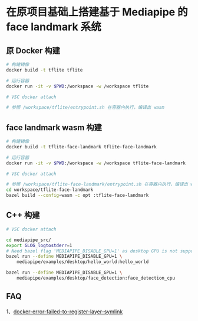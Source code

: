 # 在原项目基础上搭建基于 Mediapipe 的 face landmark 系统

## 原 Docker 构建

```sh
# 构建镜像
docker build -t tflite tflite

# 运行容器
docker run -it -v $PWD:/workspace -w /workspace tflite

# VSC docker attach

# 参照 /workspace/tflite/entrypoint.sh 在容器内执行，编译出 wasm
```

## face landmark wasm 构建

```sh
# 构建镜像
docker build -t tflite-face-landmark tflite-face-landmark

# 运行容器
docker run -it -v $PWD:/workspace -w /workspace tflite-face-landmark

# VSC docker attach

# 参照 /workspace/tflite-face-landmark/entrypoint.sh 在容器内执行，编译出 wasm
cd workspace/tflite-face-landmark
bazel build --config=wasm -c opt :tflite-face-landmark
```

## C++ 构建

```sh
# VSC docker attach

cd mediapipe_src/
export GLOG_logtostderr=1
# Need bazel flag 'MEDIAPIPE_DISABLE_GPU=1' as desktop GPU is not supported currently.
bazel run --define MEDIAPIPE_DISABLE_GPU=1 \
    mediapipe/examples/desktop/hello_world:hello_world

bazel run --define MEDIAPIPE_DISABLE_GPU=1 \
    mediapipe/examples/desktop/face_detection:face_detection_cpu
```

## FAQ

1、[docker-error-failed-to-register-layer-symlink](https://stackoverflow.com/questions/44942790/docker-error-failed-to-register-layer-symlink)
